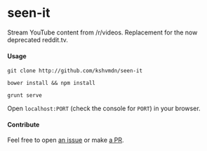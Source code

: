 # seen-it
Stream YouTube content from /r/videos. Replacement for the now deprecated reddit.tv.

#### Usage

```
git clone http://github.com/kshvmdn/seen-it
```

```
bower install && npm install
```

```
grunt serve
```

Open `localhost:PORT` (check the console for `PORT`) in your browser.

#### Contribute

Feel free to open [an issue](https://github.com/kshvmdn/seen-it/issues) or make [a PR](https://github.com/kshvmdn/seen-it/pulls).
